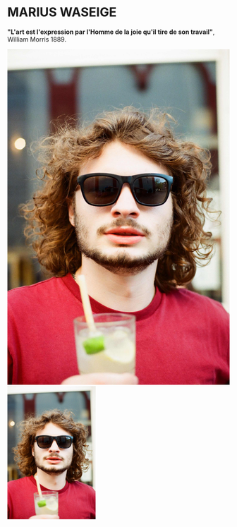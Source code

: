 # MARIUS WASEIGE

**"L'art est l'expression par l'Homme de la joie qu'il tire de son travail"**, William Morris 1889.

![Photo de moi](PlanetMarius.jpg)
<img src="PlanetMarius.jpg" alt="Marius" width="200"/>